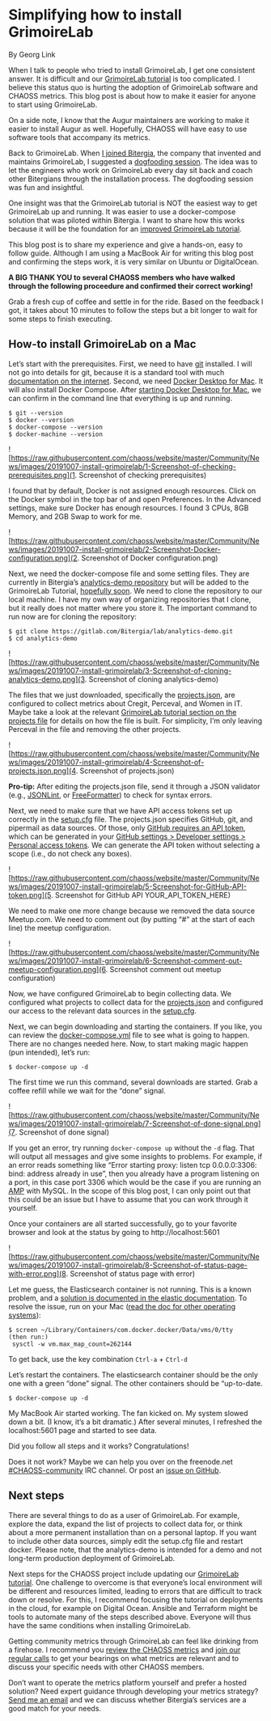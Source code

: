 # Simplifying how to install GrimoireLab

By Georg Link

When I talk to people who tried to install GrimoireLab, I get one consistent answer. It is difficult and our [GrimoireLab tutorial](https://chaoss.github.io/grimoirelab-tutorial/) is too complicated. I believe this status quo is hurting the adoption of GrimoireLab software and CHAOSS metrics. This blog post is about how to make it easier for anyone to start using GrimoireLab. 

On a side note, I know that the Augur maintainers are working to make it easier to install Augur as well. Hopefully, CHAOSS will have easy to use software tools that accompany its metrics.

Back to GrimoireLab. When [I joined Bitergia](https://blog.bitergia.com/2019/08/29/georg-a-new-bitergian-joins-the-nest/), the company that invented and maintains GrimoireLab, I suggested a [dogfooding session](#link-to-be-added). The idea was to let the engineers who work on GrimoireLab every day sit back and coach other Bitergians through the installation process. The dogfooding session was fun and insightful.

One insight was that the GrimoireLab tutorial is NOT the easiest way to get GrimoireLab up and running. It was easier to use a docker-compose solution that was piloted within Bitergia. I want to share how this works because it will be the foundation for an [improved GrimoireLab tutorial](https://github.com/chaoss/grimoirelab-tutorial/issues/91).

This blog post is to share my experience and give a hands-on, easy to follow guide. Although I am using a MacBook Air for writing this blog post and confirming the steps work, it is very similar on Ubuntu or DigitalOcean. 

**A BIG THANK YOU to several CHAOSS members who have walked through the following proceedure and confirmed their correct working!**

Grab a fresh cup of coffee and settle in for the ride. Based on the feedback I got, it takes about 10 minutes to follow the steps but a bit longer to wait for some steps to finish executing.

## How-to install GrimoireLab on a Mac

Let’s start with the prerequisites. First, we need to have [git](https://git-scm.com/) installed. I will not go into details for git, because it is a standard tool with much [documentation on the internet](https://www.google.com/search?q=how+to+install+git). Second, we need [Docker Desktop for Mac](https://hub.docker.com/editions/community/docker-ce-desktop-mac). It will also install Docker Compose. After [starting Docker Desktop for Mac](https://docs.docker.com/docker-for-mac/install/), we can confirm in the command line that everything is up and running.

```
$ git --version
$ docker --version
$ docker-compose --version
$ docker-machine --version
```


![https://raw.githubusercontent.com/chaoss/website/master/Community/News/images/20191007-install-grimoirelab/1-Screenshot-of-checking-prerequisites.png](1. Screenshot of checking prerequisites)

I found that by default, Docker is not assigned enough resources. Click on the Docker symbol in the top bar of and open Preferences. In the Advanced settings, make sure Docker has enough resources. I found 3 CPUs, 8GB Memory, and 2GB Swap to work for me.


![https://raw.githubusercontent.com/chaoss/website/master/Community/News/images/20191007-install-grimoirelab/2-Screenshot-Docker-configuration.png](2. Screenshot of Docker configuration.png)

Next, we need the docker-compose file and some setting files. They are currently in Bitergia’s [analytics-demo repository](https://gitlab.com/Bitergia/lab/analytics-demo) but will be added to the GrimoireLab Tutorial, [hopefully soon](https://github.com/chaoss/grimoirelab-tutorial/issues/91). We need to clone the repository to our local machine. I have my own way of organizing repositories that I clone, but it really does not matter where you store it. The important command to run now are for cloning the repository:

```
$ git clone https://gitlab.com/Bitergia/lab/analytics-demo.git
$ cd analytics-demo 
```


![https://raw.githubusercontent.com/chaoss/website/master/Community/News/images/20191007-install-grimoirelab/3-Screenshot-of-cloning-analytics-demo.png](3. Screenshot of cloning analytics-demo)


The files that we just downloaded, specifically the [projects.json](https://gitlab.com/Bitergia/lab/analytics-demo/blob/master/projects.json), are configured to collect metrics about Cregit, Perceval, and Women in IT. Maybe take a look at the relevant [GrimoireLab tutorial section on the projects file](https://chaoss.github.io/grimoirelab-tutorial/sirmordred/projects.html) for details on how the file is built. For simplicity, I’m only leaving Perceval in the file and removing the other projects. 


![https://raw.githubusercontent.com/chaoss/website/master/Community/News/images/20191007-install-grimoirelab/4-Screenshot-of-projects.json.png](4. Screenshot of projects.json)


**Pro-tip:** After editing the projects.json file, send it through a JSON validator (e.g., [JSONLint](https://jsonlint.com/), or [FreeFormatter](https://www.freeformatter.com/json-validator.html)) to check for syntax errors. 

Next, we need to make sure that we have API access tokens set up correctly in the [setup.cfg](https://gitlab.com/Bitergia/lab/analytics-demo/blob/master/setup.cfg) file. The projects.json specifies GitHub, git, and pipermail as data sources. Of those, only [GitHub requires an API token](https://help.github.com/en/articles/creating-a-personal-access-token-for-the-command-line#creating-a-token), which can be generated in your [GitHub settings > Developer settings > Personal access tokens](https://github.com/settings/tokens). We can generate the API token without selecting a scope (i.e., do not check any boxes).


![https://raw.githubusercontent.com/chaoss/website/master/Community/News/images/20191007-install-grimoirelab/5-Screenshot-for-GitHub-API-token.png](5. Screenshot for GitHub API YOUR_API_TOKEN_HERE)

We need to make one more change because we removed the data source Meetup.com. We need to comment out (by putting “#” at the start of each line) the meetup configuration.


![https://raw.githubusercontent.com/chaoss/website/master/Community/News/images/20191007-install-grimoirelab/6-Screenshot-comment-out-meetup-configuration.png](6. Screenshot comment out meetup configuration)

Now, we have configured GrimoireLab to begin collecting data. We configured what projects to collect data for the [projects.json](https://gitlab.com/Bitergia/lab/analytics-demo/blob/master/projects.json) and configured our access to the relevant data sources in the [setup.cfg](https://gitlab.com/Bitergia/lab/analytics-demo/blob/master/setup.cfg).

Next, we can begin downloading and starting the containers. If you like, you can review the [docker-compose.yml](https://gitlab.com/Bitergia/lab/analytics-demo/blob/master/docker-compose.yml) file to see what is going to happen. There are no changes needed here. Now, to start making magic happen (pun intended), let’s run:

```
$ docker-compose up -d
```

The first time we run this command, several downloads are started. Grab a coffee refill while we wait for the “done” signal.


![https://raw.githubusercontent.com/chaoss/website/master/Community/News/images/20191007-install-grimoirelab/7-Screenshot-of-done-signal.png](7. Screenshot of done signal)


If you get an error, try running `docker-compose up` without the `-d` flag. That will output all messages and give some insights to problems. For example, if an error reads something like “Error starting proxy: listen tcp 0.0.0.0:3306: bind: address already in use”, then you already have a program listening on a port, in this case port 3306 which would be the case if you are running an [AMP](https://en.wikipedia.org/wiki/List_of_Apache%E2%80%93MySQL%E2%80%93PHP_packages) with MySQL. In the scope of this blog post, I can only point out that this could be an issue but I have to assume that you can work through it yourself.

Once your containers are all started successfully, go to your favorite browser and look at the status by going to http://localhost:5601 


![https://raw.githubusercontent.com/chaoss/website/master/Community/News/images/20191007-install-grimoirelab/8-Screenshot-of-status-page-with-error.png](8. Screenshot of status page with error)

Let me guess, the Elasticsearch container is not running. This is a known problem, and a [solution is documented in the elastic documentation](https://www.elastic.co/guide/en/elasticsearch/reference/current/docker.html#docker-cli-run-prod-mode). To resolve the issue, run on your Mac ([read the doc for other operating systems](https://www.elastic.co/guide/en/elasticsearch/reference/current/docker.html#docker-cli-run-prod-mode)):

```
$ screen ~/Library/Containers/com.docker.docker/Data/vms/0/tty
(then run:)
 sysctl -w vm.max_map_count=262144
```

To get back, use the key combination `Ctrl-a` + `Ctrl-d`

Let’s restart the containers. The elasticsearch container should be the only one with a green “done” signal. The other containers should be “up-to-date.

```
$ docker-compose up -d
```

My MacBook Air started working. The fan kicked on. My system slowed down a bit. (I know, it’s a bit dramatic.) After several minutes, I refreshed the localhost:5601 page and started to see data.

Did you follow all steps and it works? Congratulations!

Does it not work? Maybe we can help you over on the freenode.net [#CHAOSS-community](https://webchat.freenode.net/?channel=#CHAOSS-community) IRC channel. Or post an [issue on GitHub](https://github.com/chaoss/grimoirelab/issues).

## Next steps 

There are several things to do as a user of GrimoireLab. For example, explore the data, expand the list of projects to collect data for, or think about a more permanent installation than on a personal laptop. If you want to include other data sources, simply edit the setup.cfg file and restart docker. Please note, that the analytics-demo is intended for a demo and not long-term production deployment of GrimoireLab.

Next steps for the CHAOSS project include updating our [GrimoireLab tutorial](https://chaoss.github.io/grimoirelab-tutorial/). One challenge to overcome is that everyone’s local environment will be different and resources limited, leading to errors that are difficult to track down or resolve. For this, I recommend focusing the tutorial on deployments in the cloud, for example on Digital Ocean. Ansible and Terraform might be tools to automate many of the steps described above. Everyone will thus have the same conditions when installing GrimoireLab.

Getting community metrics through GrimoireLab can feel like drinking from a firehose. I recommend you [review the CHAOSS metrics](https://chaoss.community/metrics/) and [join our regular calls](https://chaoss.github.io/grimoirelab-tutorial/) to get your bearings on what metrics are relevant and to discuss your specific needs with other CHAOSS members.

Don’t want to operate the metrics platform yourself and prefer a hosted solution? Need expert guidance through developing your metrics strategy? [Send me an email](mailto:georglink@bitergia.com) and we can discuss whether Bitergia’s services are a good match for your needs.